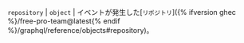 `repository` | `object` | イベントが発生した[`リポジトリ`]({% ifversion ghec %}/free-pro-team@latest{% endif %}/graphql/reference/objects#repository)。

